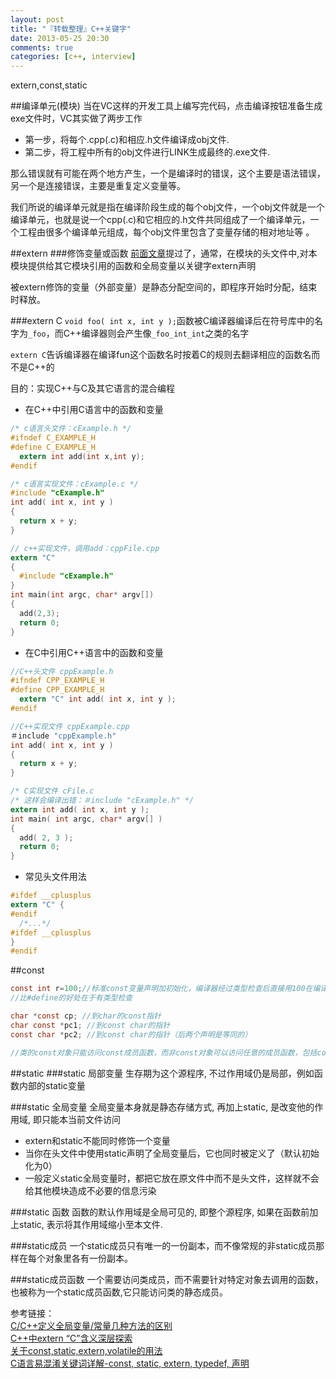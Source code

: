 ```yaml
---
layout: post
title: "『转载整理』C++关键字"
date: 2013-05-25 20:30
comments: true
categories: [c++, interview]
---
```

extern,const,static
<!--more-->
##编译单元(模块)
当在VC这样的开发工具上编写完代码，点击编译按钮准备生成exe文件时，VC其实做了两步工作 
 
- 第一步，将每个.cpp(.c)和相应.h文件编译成obj文件.
- 第二步，将工程中所有的obj文件进行LINK生成最终的.exe文件.

那么错误就有可能在两个地方产生，一个是编译时的错误，这个主要是语法错误，另一个是连接错误，主要是重复定义变量等。

我们所说的编译单元就是指在编译阶段生成的每个obj文件，一个obj文件就是一个编译单元，也就是说一个cpp(.c)和它相应的.h文件共同组成了一个编译单元，一个工程由很多个编译单元组成，每个obj文件里包含了变量存储的相对地址等 。

##extern
###修饰变量或函数
[前面文章](http://ziwu1216.github.io/blog/2013/05/24/c-plus-plus-primer-notes-2/)提过了，通常，在模块的头文件中,对本模块提供给其它模块引用的函数和全局变量以关键字extern声明

被extern修饰的变量（外部变量）是静态分配空间的，即程序开始时分配，结束时释放。

###extern C
`void foo( int x, int y );`函数被C编译器编译后在符号库中的名字为`_foo`，而C++编译器则会产生像`_foo_int_int`之类的名字

`extern C`告诉编译器在编译fun这个函数名时按着C的规则去翻译相应的函数名而不是C++的

目的：实现C++与C及其它语言的混合编程

- 在C++中引用C语言中的函数和变量
```c
/* c语言头文件：cExample.h */
#ifndef C_EXAMPLE_H
#define C_EXAMPLE_H
  extern int add(int x,int y);
#endif

/* c语言实现文件：cExample.c */
#include "cExample.h"
int add( int x, int y )
{
  return x + y;
}

// c++实现文件，调用add：cppFile.cpp
extern "C"
{
  #include "cExample.h"
}
int main(int argc, char* argv[])
{
  add(2,3);
  return 0;
}
```

- 在C中引用C++语言中的函数和变量
```c
//C++头文件 cppExample.h
#ifndef CPP_EXAMPLE_H
#define CPP_EXAMPLE_H
  extern "C" int add( int x, int y );
#endif

//C++实现文件 cppExample.cpp
＃include "cppExample.h"
int add( int x, int y )
{
  return x + y;
}

/* C实现文件 cFile.c
/* 这样会编译出错：＃include "cExample.h" */
extern int add( int x, int y );
int main( int argc, char* argv[] )
{
  add( 2, 3 );
  return 0;
}
```

- 常见头文件用法
```c
#ifdef __cplusplus
extern "C" {
#endif 
  /*...*/
#ifdef __cplusplus
}
#endif
```

##const
```c
const int r=100;//标准const变量声明加初始化，编译器经过类型检查后直接用100在编译时替换。
//比#define的好处在于有类型检查

char *const cp; //到char的const指针
char const *pc1; //到const char的指针
const char *pc2; //到const char的指针（后两个声明是等同的）

//类的const对象只能访问const成员函数，而非const对象可以访问任意的成员函数，包括const成员函数；
``` 
##static
###static 局部变量
生存期为这个源程序, 不过作用域仍是局部，例如函数内部的static变量

###static 全局变量
全局变量本身就是静态存储方式, 再加上static, 是改变他的作用域, 即只能本当前文件访问

- extern和static不能同时修饰一个变量
- 当你在头文件中使用static声明了全局变量后，它也同时被定义了（默认初始化为0）
- 一般定义static全局变量时，都把它放在原文件中而不是头文件，这样就不会给其他模块造成不必要的信息污染

###static 函数
函数的默认作用域是全局可见的, 即整个源程序, 如果在函数前加上static, 表示将其作用域缩小至本文件.

###static成员
一个static成员只有唯一的一份副本，而不像常规的非static成员那样在每个对象里各有一份副本。

###static成员函数
一个需要访问类成员，而不需要针对特定对象去调用的函数，也被称为一个static成员函数,它只能访问类的静态成员。

参考链接：  
[C/C++定义全局变量/常量几种方法的区别](http://hi.baidu.com/zyxins/item/41666937440833493075a1e5)   
[C++中extern “C”含义深层探索](http://blog.csdn.net/citysheep/article/details/3923073)   
[关于const,static,extern,volatile的用法](http://hi.baidu.com/laodun/item/8dcebde3d4710fadcf2d4fc7)  
[C语言易混淆关键词详解-const, static, extern, typedef, 声明](http://www.cnblogs.com/fxjwind/archive/2011/07/05/2098631.html)
